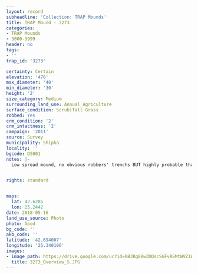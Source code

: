```yaml
---
layout: record
subheadline: 'Collection: TRAP Mounds'
title: TRAP Mound - 3273
categories:
- TRAP Mounds
- 3000-3999
header: no
tags:
- ''
trap_id: '3273'

certainty: Certain
elevation: '476'
max_diameter: '40'
min_diameter: '30'
height: '2'
size_category: Medium
surrounding_land_use: Annual Agriculture
surface_condition: Scrub|Tall Grass
robbed: Yes
crm_condition: '2'
crm_intactness: '2'
campaign: '2011'
source: Survey
municipality: Shipka
locality: ''
bgcode: DS001
notes: |-
  Low spread mound, no obvious robbers' trenchs BUT highly probable that N part was disturbed by robbers.


rights: standard


maps:
  lat: 42.6285
  lon: 25.2442
date: 2018-05-16
land_use_source: Photo
photo: Good
bg_code: ''
akb_code: ''
latitude: '42.694007'
longitude: '25.340106'
images:
- image_path: https://drive.google.com/uc?id=0B3Rg88wZDQscSGFvREMtWVZ1Wms
  title: 3273_Overview_S.JPG
---
```

